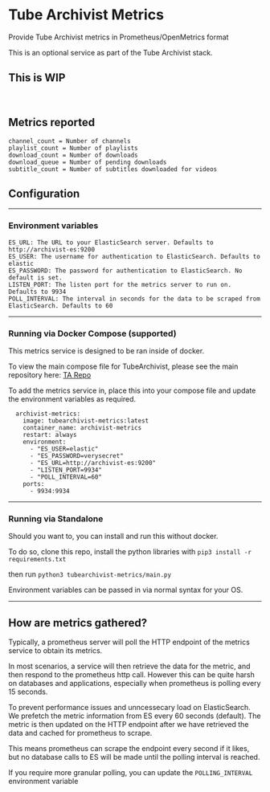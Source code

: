 # Tube Archivist Metrics
Provide Tube Archivist metrics in Prometheus/OpenMetrics format

This is an optional service as part of the Tube Archivist stack. 

**This is WIP**
---
&nbsp;

## Metrics reported
```
channel_count = Number of channels
playlist_count = Number of playlists
download_count = Number of downloads
download_queue = Number of pending downloads
subtitle_count = Number of subtitles downloaded for videos

```

## Configuration

---
### Environment variables
```
ES_URL: The URL to your ElasticSearch server. Defaults to http://archivist-es:9200
ES_USER: The username for authentication to ElasticSearch. Defaults to elastic
ES_PASSWORD: The password for authentication to ElasticSearch. No default is set.
LISTEN_PORT: The listen port for the metrics server to run on. Defaults to 9934
POLL_INTERVAL: The interval in seconds for the data to be scraped from ElasticSearch. Defaults to 60
```
---
### Running via Docker Compose (supported)
This metrics service is designed to be ran inside of docker.

To view the main compose file for TubeArchivist, please see the main repository here: [TA Repo](https://github.com/bbilly1/tubearchivist)

To add the metrics service in, place this into your compose file and update the environment variables as required.

```
  archivist-metrics:
    image: tubearchivist-metrics:latest
    container_name: archivist-metrics
    restart: always
    environment:
      - "ES_USER=elastic"
      - "ES_PASSWORD=verysecret"
      - "ES_URL=http://archivist-es:9200"
      - "LISTEN_PORT=9934"
      - "POLL_INTERVAL=60"
    ports:
      - 9934:9934
```
---

### Running via Standalone
Should you want to, you can install and run this without docker.

To do so, clone this repo, install the python libraries with `pip3 install -r requirements.txt`

then run `python3 tubearchivist-metrics/main.py`

Environment variables can be passed in via normal syntax for your OS.

---

## How are metrics gathered?

Typically, a prometheus server will poll the HTTP endpoint of the metrics service to obtain its metrics.

In most scenarios, a service will then retrieve the data for the metric, and then respond to the prometheus http call. However this can be quite harsh on databases and applications, especially when prometheus is polling every 15 seconds.

To prevent performance issues and unncessecary load on ElasticSearch. We prefetch the metric information from ES every 60 seconds (default). The metric is then updated on the HTTP endpoint after we have retrieved the data and cached for prometheus to scrape.

This means prometheus can scrape the endpoint every second if it likes, but no database calls to ES will be made until the polling interval is reached.

If you require more granular polling, you can update the `POLLING_INTERVAL` environment variable